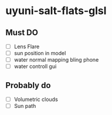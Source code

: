 # uyuni-salt-flats-glsl

## Must DO
- [ ] Lens Flare
- [ ] sun position in model
- [ ] water normal mapping bling phone
- [ ] water controll gui

## Probably do
- [ ] Volumetric clouds
- [ ] Sun path
